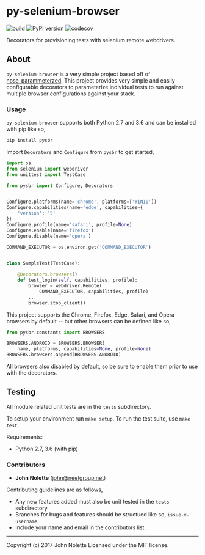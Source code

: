 # py-selenium-browser

[![build](https://travis-ci.org/neetjn/py-selenium-browser.svg?branch=master)](https://travis-ci.org/neetjn/py-selenium-browser)
[![PyPI version](https://badge.fury.io/py/pysbr.svg)](https://badge.fury.io/py/pysbr)
[![codecov](https://codecov.io/gh/neetjn/py-selenium-browser/branch/master/graph/badge.svg)](https://codecov.io/gh/neetjn/py-selenium-browser)

Decorators for provisioning tests with selenium remote webdrivers.

## About

`py-selenium-browser` is a very simple project based off of [nose_parammeterzed](https://github.com/wolever/parameterized). This project provides very simple and easily configurable decorators to parameterize individual tests to run against multiple browser configurations against your stack.

### Usage

`py-selenium-browser` supports both Python 2.7 and 3.6 and can be installed with pip like so,

```python
pip install pysbr
```

Import `Decorators` and `Configure` from `pysbr` to get started,

```python
import os
from selenium import webdriver
from unittest import TestCase

from pysbr import Configure, Decorators


Configure.platforms(name='chrome', platforms=['WIN10'])
Configure.capabilities(name='edge', capabilities={
    'version': '5'
})
Configure.profile(name='safari', profile=None)
Configure.enable(name='firefox')
Configure.disable(name='opera')

COMMAND_EXECUTOR = os.environ.get('COMMAND_EXECUTOR')


class SampleTest(TestCase):

    @Decorators.browsers()
    def test_login(self, capabilities, profile):
        browser = webdriver.Remote(
            COMMAND_EXECUTOR, capabilities, profile)
        ...
        browser.stop_client()
```

This project supports the Chrome, Firefox, Edge, Safari, and Opera browsers by default -- but other browsers can be defined like so,

```python
from pysbr.constants import BROWSERS

BROWSERS.ANDROID = BROWSERS.BROWSER(
    name, platforms, capabilities=None, profile=None)
BROWSERS.browsers.append(BROWSERS.ANDROID)
```

All browsers also disabled by default, so be sure to enable them prior to use with the decorators.

## Testing

All module related unit tests are in the `tests` subdirectory.

To setup your environment run `make setup`. To run the test suite, use `make test`.

Requirements:
* Python 2.7, 3.6 (with pip)

### Contributors

* **John Nolette** (john@neetgroup.net)

Contributing guidelines are as follows,

* Any new features added must also be unit tested in the `tests` subdirectory.
* Branches for bugs and features should be structued like so, `issue-x-username`.
* Include your name and email in the contributors list.

---
Copyright (c) 2017 John Nolette Licensed under the MIT license.
